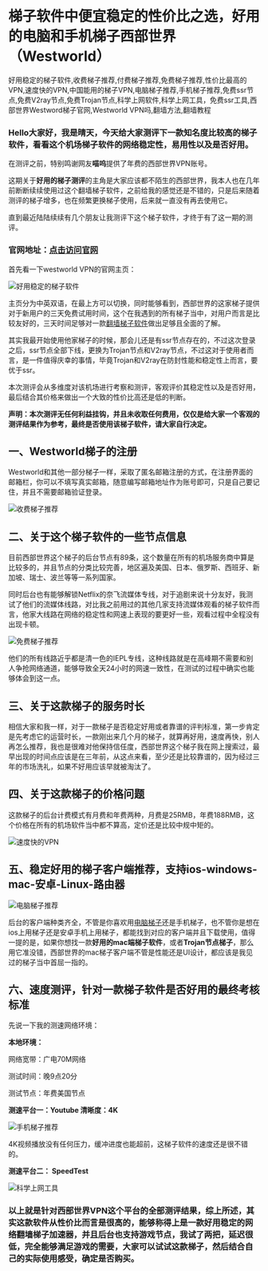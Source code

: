 # 梯子软件中便宜稳定的性价比之选，好用的电脑和手机梯子西部世界（Westworld）
好用稳定的梯子软件,收费梯子推荐,付费梯子推荐,免费梯子推荐,性价比最高的VPN,速度快的VPN,中国能用的梯子VPN,电脑梯子推荐,手机梯子推荐,免费ssr节点,免费V2ray节点,免费Trojan节点,科学上网软件,科学上网工具，免费ssr工具,西部世界Westword梯子官网,Westworld VPN吗,翻墙方法,翻墙教程

### Hello大家好，我是晴天，今天给大家测评下一款知名度比较高的梯子软件，看看这个机场梯子软件的网络稳定性，易用性以及是否好用。

在测评之前，特别鸣谢网友**喵呜**提供了年费的西部世界VPN账号。

这期关于**好用的梯子测评**的主角是大家应该都不陌生的西部世界，我本人也在几年前断断续续使用过这个翻墙梯子软件，之前给我的感觉还是不错的，只是后来随着测评的梯子增多，也在频繁更换梯子使用，后来就一直没有再去使用它。

直到最近陆陆续续有几个朋友让我测评下这个梯子软件，才终于有了这一期的测评。

### 官网地址：[点击访问官网](https://xbsj4621.fun/i/ems010)

首先看一下westworld VPN的官网主页：

![好用稳定的梯子软件](images/1.png)

主页分为中英双语，在最上方可以切换，同时能够看到，西部世界的这家梯子提供对于新用户的三天免费试用时间，这个在我遇到的所有梯子当中，对用户而言是比较友好的，三天时间足够对一款[翻墙梯子软件](https://www.taoxinbi.com/article/5846.html)做出足够且全面的了解。

其实我最开始使用他家梯子的时候，那会儿还是有ssr节点存在的，不过这次登录之后，ssr节点全部下线，更换为Trojan节点和V2ray节点，不过这对于使用者而言，是一件值得庆幸的事情，毕竟Trojan和V2ray在防封性能和稳定性上而言，要优于ssr。

本次测评会从多维度对该机场进行考察和测评，客观评价其稳定性以及是否好用，最后结合其价格来做出一个大致的性价比高还是低的判断。

**声明：本次测评无任何利益挂钩，并且未收取任何费用，仅仅是给大家一个客观的测评结果作为参考，最终是否使用该梯子软件，请大家自行决定。**

## 一、Westworld梯子的注册

Westworld和其他一部分梯子一样，采取了匿名邮箱注册的方式，在注册界面的邮箱栏，你可以不填写真实邮箱，随意编写邮箱地址作为账号即可，只是自己要记住，并且不需要邮箱验证登录。

![收费梯子推荐](images/2.png)

## 二、关于这个梯子软件的一些节点信息

目前西部世界这个梯子的后台节点有89条，这个数量在所有的机场服务商中算是比较多的，并且节点的分类比较完善，地区遍及美国、日本、俄罗斯、西班牙、新加坡、瑞士、波兰等等一系列国家。

同时后台也有能够解锁Netflix的奈飞流媒体专线，对于追剧来说十分友好，我测试了他们的流媒体线路，对比我之前用过的其他几家支持流媒体观看的梯子软件而言，他家大线路在网络的稳定性和网速上表现的要更好一些，观看过程中全程没有出现卡顿。

![免费梯子推荐](images/3.png)

他们的所有线路近乎都是清一色的IEPL专线，这种线路就是在高峰期不需要和别人争抢网络通道，能够导致全天24小时的网速一致性，在测试的过程中确实也能够体会到这一点。

## 三、关于这款梯子的服务时长

相信大家和我一样，对于一款梯子是否稳定好用或者靠谱的评判标准，第一步肯定是先考虑它的运营时长，一款刚出来几个月的梯子，就算再好用，速度再快，别人再怎么推荐，我也是很难对他保持信任度，西部世界这个梯子我在网上搜索过，最早出现的时间点应该是在三年前，从这点来看，至少还是比较靠谱的，因为经过三年的市场洗礼，如果不好用应该早就被淘汰了。

## 四、关于这款梯子的价格问题

这款梯子的后台计费模式有月费和年费两种，月费是25RMB，年费188RMB，这个价格在所有的机场软件当中都不算高，定价还是比较中规中矩的。

![速度快的VPN](images/4.png)

## 五、稳定好用的梯子客户端推荐，支持ios-windows-mac-安卓-Linux-路由器

![电脑梯子推荐](images/5.png)

后台的客户端种类齐全，不管是你喜欢用[电脑梯子](https://bbs.2iwm.com/d/217)还是手机梯子，也不管你是想在ios上用梯子还是安卓手机上用梯子，都能找到对应的客户端并且下载使用，值得一提的是，如果你想找一款**好用的mac端梯子软件**，或者**Trojan节点梯子**，那么用它准没错，西部世界的mac梯子客户端不管是性能还是UI设计，都应该是我见过的梯子当中首屈一指的。

## 六、速度测评，针对一款梯子软件是否好用的最终考核标准

先说一下我的测速网络环境：

**本地环境：**

网络宽带：广电70M网络

测试时间：晚9点20分

测试节点：年费美国节点

**测速平台一：Youtube  清晰度：4K**

![手机梯子推荐](images/6.png)

4K视频播放没有任何压力，缓冲进度也能超前，这梯子软件的速度还是很不错的。

**测速平台二： SpeedTest**

![科学上网工具](images/6.png)

  ### 以上就是针对西部世界VPN这个平台的全部测评结果，综上所述，其实这款软件从性价比而言是很高的，能够称得上是一款好用稳定的网络翻墙梯子加速器，并且后台也支持游戏节点，我试了两把，延迟很低，完全能够满足游戏的需要，大家可以试试这款梯子，然后结合自己的实际使用感受，确定是否购买。
